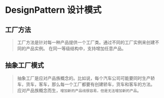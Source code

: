# DesignPattern 设计模式


## 工厂方法

> 工厂方法是针对每一种产品提供一个工厂类。通过不同的工厂实例来创建不同的产品实例。
在同一等级结构中，支持增加任意产品。

## 抽象工厂模式
> 抽象工厂是应对产品族概念的。比如说，每个汽车公司可能要同时生产轿车，货车，客车，那么每一个工厂都要有创建轿车，货车和客车的方法。
> 应对产品族概念而生，`增加新的产品线很容易，但是无法增加新的产品`。


